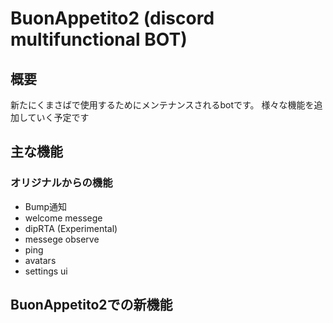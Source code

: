 # BuonAppetito2 (discord multifunctional BOT)
## 概要
新たにくまさばで使用するためにメンテナンスされるbotです。
様々な機能を追加していく予定です
## 主な機能
### オリジナルからの機能
- Bump通知
- welcome messege
- dipRTA (Experimental)
- messege observe
- ping
- avatars
- settings ui
## BuonAppetito2での新機能
